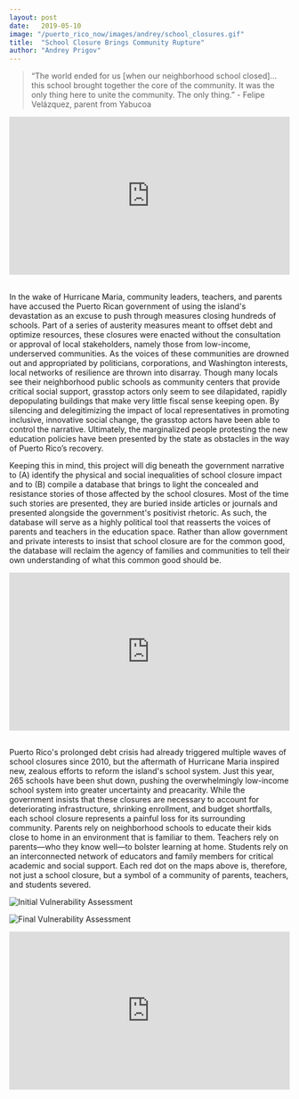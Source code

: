 ```yaml
---
layout: post
date:   2019-05-10
image: "/puerto_rico_now/images/andrey/school_closures.gif"
title:  "School Closure Brings Community Rupture"
author: "Andrey Prigov"
---
```


<blockquote>
  <p>“The world ended for us [when our neighborhood school closed]…this school brought together the core of the community. It was the only thing here to unite the community. The only thing.” - Felipe Velázquez, parent from Yabucoa</p>
</blockquote>

<div style="padding:56.25% 0 0 0;position:relative;"><iframe src="https://www.youtube.com/embed/7V8k8bau7KA" style="position:absolute;top:0;left:0;width:100%;height:100%;" frameborder="0"></iframe></div> <br> 

In the wake of Hurricane Maria, community leaders, teachers, and parents have accused the Puerto Rican government of using the island's devastation as an excuse to push through measures closing hundreds of schools. Part of a series of austerity measures meant to offset debt and optimize resources, these closures were enacted without the consultation or approval of local stakeholders, namely those from low-income, underserved communities. As the voices of these communities are drowned out and appropriated by politicians, corporations, and Washington interests, local networks of resilience are thrown into disarray. Though many locals see their neighborhood public schools as community centers that provide critical social support, grasstop actors only seem to see dilapidated, rapidly depopulating buildings that make very little fiscal sense keeping open. By silencing and delegitimizing the impact of local representatives in promoting inclusive, innovative social change, the grasstop actors have been able to control the narrative. Ultimately, the marginalized people protesting the new education policies have been presented by the state as obstacles in the way of Puerto Rico’s recovery. 

Keeping this in mind, this project will dig beneath the government narrative to (A) identify the physical and social inequalities of school closure impact and to (B) compile a database that brings to light the concealed and resistance stories of those affected by the school closures. Most of the time such stories are presented, they are buried inside articles or journals and presented alongside the government's positivist rhetoric. As such, the database will serve as a highly political tool that reasserts the voices of parents and teachers in the education space. Rather than allow government and private interests to insist that school closure are for the common good, the database will reclaim the agency of families and communities to tell their own understanding of what this common good should be. 

<div style="padding:56.25% 0 0 0;position:relative;"><iframe src="https://andreyprigov.github.io/pr_school_closures/" style="position:absolute;top:0;left:0;width:100%;height:100%;" frameborder="0"></iframe></div><br>

Puerto Rico's prolonged debt crisis had already triggered multiple waves of school closures since 2010, but the aftermath of Hurricane Maria inspired new, zealous efforts to reform the island's school system. Just this year, 265 schools have been shut down, pushing the overwhelmingly low-income school system into greater uncertainty and preacarity. While the government insists that these closures are necessary to account for deteriorating infrastructure, shrinking enrollment, and budget shortfalls, each school closure represents a painful loss for its surrounding community. Parents rely on neighborhood schools to educate their kids close to home in an environment that is familiar to them. Teachers rely on parents—who they know well—to bolster learning at home. Students rely on an interconnected network of educators and family members for critical academic and social support. Each red dot on the maps above is, therefore, not just a school closure, but a symbol of a community of parents, teachers, and students severed. 

![Initial Vulnerability Assessment](/puerto_rico_now/images/andrey/situation.jpg)


<div id="comslider_in_point_1830347"></div><script type="text/javascript">var oCOMScript1830347=document.createElement('script');oCOMScript1830347.src="https://commondatastorage.googleapis.com/comslider/target/users/1557552219x22b362a9b325ed4a4e6e563497823c73/comslider.js?timestamp=1557557462&ct="+Date.now();oCOMScript1830347.type='text/javascript';document.getElementsByTagName("head").item(0).appendChild(oCOMScript1830347);</script>

<div id="comslider_in_point_1830370"></div><script type="text/javascript">var oCOMScript1830370=document.createElement('script');oCOMScript1830370.src="https://commondatastorage.googleapis.com/comslider/target/users/1557557500xb447930f5c0a549c8cf51cc1570282bb/comslider.js?timestamp=1557557610&ct="+Date.now();oCOMScript1830370.type='text/javascript';document.getElementsByTagName("head").item(0).appendChild(oCOMScript1830370);</script>

![Final Vulnerability Assessment](/puerto_rico_now/images/andrey/combined-vul.jpg)<br>

<div style="padding:56.25% 0 0 0;position:relative;"><iframe src="https://andreyprigov.github.io/PR_Education/" style="position:absolute;top:0;left:0;width:100%;height:100%;" frameborder="0"></iframe></div><br>